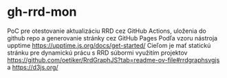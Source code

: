# gh-rrd-mon
PoC pre otestovanie aktualizáciu RRD cez GitHub Actions, uloženia do github repo a generovanie stránky cez GitHub Pages
Podľa vzoru nástroja upptime https://upptime.js.org/docs/get-started/
Cieľom je mať statickú stránku pre dynamickú prácu s RRD súbormi využitím projektov https://github.com/oetiker/RrdGraphJS?tab=readme-ov-file#rrdgraphsvgjs a https://d3js.org/
